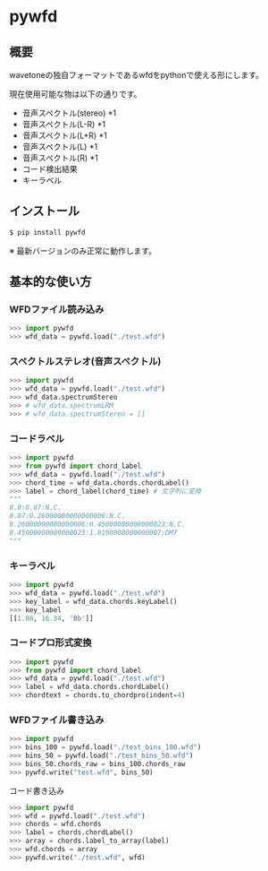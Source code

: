# pywfd

## 概要
wavetoneの独自フォーマットであるwfdをpythonで使える形にします。

現在使用可能な物は以下の通りです。

- 音声スペクトル(stereo) *1
- 音声スペクトル(L-R) *1
- 音声スペクトル(L+R) *1
- 音声スペクトル(L) *1
- 音声スペクトル(R) *1
- コード検出結果
- キーラベル


## インストール
```sh
$ pip install pywfd
```
※ 最新バージョンのみ正常に動作します。

## 基本的な使い方

### WFDファイル読み込み
```python
>>> import pywfd
>>> wfd_data = pywfd.load("./test.wfd")
```
### スペクトルステレオ(音声スペクトル)
```python
>>> import pywfd
>>> wfd_data = pywfd.load("./test.wfd")
>>> wfd_data.spectrumStereo
>>> # wfd_data.spectrumLRM
>>> # wfd_data.spectrumStereo = []
```

### コードラベル
```python
>>> import pywfd
>>> from pywfd import chord_label
>>> wfd_data = pywfd.load("./test.wfd")
>>> chord_time = wfd_data.chords.chordLabel()
>>> label = chord_label(chord_time) # 文字列に変換
"""
0.0:0.07:N.C.
0.07:0.26000000000000006:N.C.
0.26000000000000006:0.45000000000000023:N.C.
0.45000000000000023:1.0100000000000007:DM7
"""
```

### キーラベル
```python
>>> import pywfd
>>> wfd_data = pywfd.load("./test.wfd")
>>> key_label = wfd_data.chords.keyLabel()
>>> key_label
[[1.08, 16.34, 'Bb']]
```

### コードプロ形式変換
```python
>>> import pywfd
>>> from pywfd import chord_label
>>> wfd_data = pywfd.load("./test.wfd")
>>> label = wfd_data.chords.chordLabel()
>>> chordtext = chords.to_chordpro(indent=4)
```

### WFDファイル書き込み
```python
>>> import pywfd
>>> bins_100 = pywfd.load("./test_bins_100.wfd")
>>> bins_50 = pywfd.load("./test_bins_50.wfd")
>>> bins_50.chords_raw = bins_100.chords_raw
>>> pywfd.write("test.wfd", bins_50)
```

コード書き込み
```python
>>> import pywfd
>>> wfd = pywfd.load("./test.wfd")
>>> chords = wfd.chords
>>> label = chords.chordLabel()
>>> array = chords.label_to_array(label)
>>> wfd.chords = array
>>> pywfd.write("./test.wfd", wfd)
```



